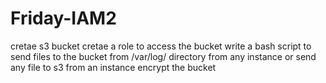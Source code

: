 # Friday-IAM2
cretae s3 bucket
cretae a role to access the bucket
write a bash script to send files to the bucket from /var/log/ directory from any instance or send any file to s3 from an instance
encrypt the bucket
